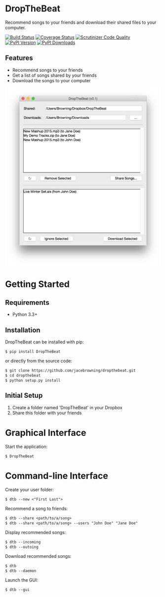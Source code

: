 DropTheBeat
===========

Recommend songs to your friends and download their shared files to your computer.

[![Build Status](http://img.shields.io/travis/jacebrowning/dropthebeat/master.svg)](https://travis-ci.org/jacebrowning/dropthebeat)
[![Coverage Status](http://img.shields.io/coveralls/jacebrowning/dropthebeat/master.svg)](https://coveralls.io/r/jacebrowning/dropthebeat)
[![Scrutinizer Code Quality](http://img.shields.io/scrutinizer/g/jacebrowning/dropthebeat.svg)](https://scrutinizer-ci.com/g/jacebrowning/dropthebeat/?branch=master)
[![PyPI Version](http://img.shields.io/pypi/v/DropTheBeat.svg)](https://pypi.python.org/pypi/DropTheBeat)
[![PyPI Downloads](http://img.shields.io/pypi/dm/DropTheBeat.svg)](https://pypi.python.org/pypi/DropTheBeat)

Features
--------

* Recommend songs to your friends
* Get a list of songs shared by your friends
* Download the songs to your computer

![screenshot](https://github.com/jacebrowning/dropthebeat/blob/master/docs/assets/screenshot.png)

Getting Started
===============

Requirements
------------

* Python 3.3+

Installation
------------

DropTheBeat can be installed with pip:

```
$ pip install DropTheBeat
```

or directly from the source code:

```
$ git clone https://github.com/jacebrowning/dropthebeat.git
$ cd dropthebeat
$ python setup.py install
```

Initial Setup
-------------

1. Create a folder named 'DropTheBeat' in your Dropbox
2. Share this folder with your friends

Graphical Interface
===================

Start the application:

```
$ DropTheBeat
```

Command-line Interface
======================

Create your user folder:

```
$ dtb --new <"First Last">
```

Recommend a song to friends:

```
$ dtb --share <path/to/a/song>
$ dtb --share <path/to/a/song> --users "John Doe" "Jane Doe"
```

Display recommended songs:

```
$ dtb --incoming
$ dtb --outoing
```

Download recommended songs:

```
$ dtb
$ dtb --daemon
```

Launch the GUI:

```
$ dtb --gui
```
